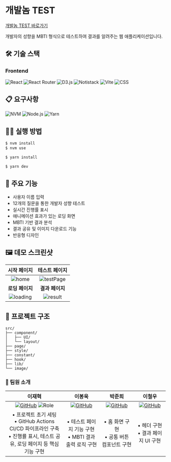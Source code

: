 # 개발놈 TEST
[개발놈 TEST 바로가기](https://develop.d3vy5nrbquxsy6.amplifyapp.com)

개발자의 성향을 MBTI 형식으로 테스트하여 결과를 알려주는 웹 애플리케이션입니다.

## 🛠 기술 스택

### Frontend

![React](https://img.shields.io/badge/React_19-61DAFB?style=flat&logo=react&logoColor=black)
![React Router](https://img.shields.io/badge/React_Router_7-CA4245?style=flat&logo=reactrouter&logoColor=white)
![D3.js](https://img.shields.io/badge/D3.js-F9A03C?style=flat&logo=d3.js&logoColor=white)
![Notistack](https://img.shields.io/badge/Notistack-7D4CDB?style=flat)
![Vite](https://img.shields.io/badge/Vite-646CFF?style=flat&logo=vite&logoColor=white)
![CSS](https://img.shields.io/badge/CSS3-1572B6?style=flat&logo=css3&logoColor=white)

## 📋 요구사항

![NVM](https://img.shields.io/badge/NVM-Node_Version_Manager-333333?style=flat&logo=node.js&logoColor=white)
![Node.js](https://img.shields.io/badge/Node.js-≥_18.0.0-339933?style=flat&logo=node.js&logoColor=white)
![Yarn](https://img.shields.io/badge/Yarn-≥_4.5.3-2C8EBB?style=flat&logo=yarn&logoColor=white)

## 🏃‍♂️ 실행 방법

```bash
$ nvm install
$ nvm use
```

```bash
$ yarn install
```

```bash
$ yarn dev
```

## 🌟 주요 기능

- 사용자 이름 입력
- 12개의 질문을 통한 개발자 성향 테스트
- 실시간 진행률 표시
- 애니메이션 효과가 있는 로딩 화면
- MBTI 기반 결과 분석
- 결과 공유 및 이미지 다운로드 기능
- 반응형 디자인

## 🖼 데모 스크린샷

|                              **시작 페이지**                              |                         **테스트 페이지**                         |
|:------------------------------------------------------------------: | :--------------------------------------------------------------: |
| ![home](https://github.com/user-attachments/assets/3a77f73a-66a9-4e9d-a55c-2ff93293261a)  |![testPage](https://github.com/user-attachments/assets/a33a203e-f985-4d54-ad8d-ce02078844e2)|
|                         **로딩 페이지**                          |                        **결과 페이지**                        |
|![loading](https://github.com/user-attachments/assets/81e4281e-beee-438b-a318-69db3c2c20dc) |![result](https://github.com/user-attachments/assets/827ddc3e-3445-4575-9ccd-90029b48e296)|

## 📂 프로젝트 구조

```text
src/
├── component/
│   ├── UI/
│   └── layout/
├── page/
├── style/
├── constant/
├── hook/
├── lib/
└── image/
```

### 👥 팀원 소개
| 이재혁 | 이봉욱 | 박준희 | 이철우 |
| :---: | :---: | :---: | :---: |
| [![GitHub](https://img.shields.io/badge/GitHub-HYEOK9-181717?style=flat&logo=github)](https://github.com/HYEOK9) ![Role](https://img.shields.io/badge/Role-Frontend_Lead-FF6B6B?style=flat) | [![GitHub](https://img.shields.io/badge/GitHub-kiv9908-181717?style=flat&logo=github)](https://github.com/kiv9908) | [![GitHub](https://img.shields.io/badge/GitHub-lucy01330-181717?style=flat&logo=github)](https://github.com/lucy01330) | [![GitHub](https://img.shields.io/badge/GitHub-fewolee-181717?style=flat&logo=github)](https://github.com/fewolee) |
| • 프로젝트 초기 세팅 <br> • GitHub Actions CI/CD 파이프라인 구축 <br> • 진행률 표시, 테스트 공유, 로딩 페이지 등 핵심 기능 구현 | • 테스트 페이지 기능 구현 <br> • MBTI 결과 출력 로직 구현 | • 홈 화면 구현 <br> • 공통 버튼 컴포넌트 구현 | • 헤더 구현 <br> • 결과 페이지 UI 구현 |

